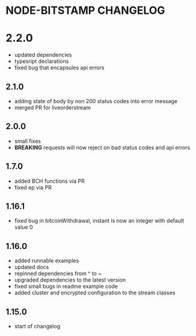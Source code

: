 # NODE-BITSTAMP CHANGELOG

# 2.2.0

* updated dependencies
* typesript declarations
* fixed bug that encapsules api errors

## 2.1.0

* adding state of body by non 200 status codes into error message
* merged PR for liveorderstream

## 2.0.0

* small fixes
* **BREAKING** requests will now reject on bad status codes and api errors

## 1.7.0

* added BCH functions via PR
* fixed ep via PR

## 1.16.1

* fixed bug in bitcoinWithdrawal, instant is now an integer with default value 0

## 1.16.0

* added runnable examples
* updated docs
* repinned dependencies from ^ to ~
* upgraded dependencies to the latest version
* fixed small bugs in readme example code
* added cluster and encrypted configuration to the stream classes

## 1.15.0

* start of changelog